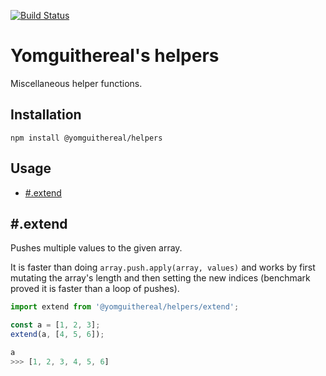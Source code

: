 [![Build Status](https://travis-ci.org/Yomguithereal/helpers.svg)](https://travis-ci.org/Yomguithereal/helpers)

# Yomguithereal's helpers

Miscellaneous helper functions.

## Installation

```
npm install @yomguithereal/helpers
```

## Usage

* [#.extend](#extend)

## #.extend

Pushes multiple values to the given array.

It is faster than doing `array.push.apply(array, values)` and works by first mutating the array's length and then setting the new indices (benchmark proved it is faster than a loop of pushes).

```js
import extend from '@yomguithereal/helpers/extend';

const a = [1, 2, 3];
extend(a, [4, 5, 6]);

a
>>> [1, 2, 3, 4, 5, 6]
```


